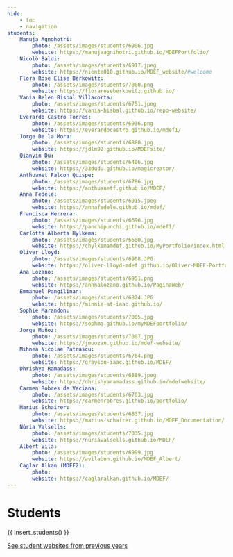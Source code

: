 ```yaml
---
hide:
    - toc
    - navigation
students:
    Manuja Agnohotri:
        photo: /assets/images/students/6906.jpg
        website: https://manujaagnihotri.github.io/MDEFPortfolio/
    Nicolò Baldi:
        photo: /assets/images/students/6917.jpeg
        website: https://niente010.github.io/MDEF_website/#welcome
    Flora Rose Elise Berkowitz:
        photo: /assets/images/students/7000.png
        website: https://floraroseberkowitz.github.io/
    Vania Belen Bisbal Villacorta:
        photo: /assets/images/students/6751.jpeg
        website: https://vania-bisbal.github.io/repo-website/
    Everardo Castro Torres:
        photo: /assets/images/students/6936.png
        website: https://everardocastro.github.io/mdef1/
    Jorge De la Mora:
        photo: /assets/images/students/6880.jpg
        website: https://jdlm92.github.io/MDEFsite/
    Qianyin Du:
        photo: /assets/images/students/6406.jpg
        website: https://33dudu.github.io/magicreator/
    Anthuanet Falcon Quispe:
        photo: /assets/images/students/6786.jpg
        website: https://anthuanetf.github.io/MDEF/
    Anna Fedele:
        photo: /assets/images/students/6915.jpeg
        website: https://annafedele.github.io/mdef/
    Francisca Herrera:
        photo: /assets/images/students/6696.jpg
        website: https://panchipunchi.github.io/mdef1/
    Carlotta Alberta Hylkema:
        photo: /assets/images/students/6680.jpg
        website: https://chylkemamdef.github.io/MyPortfolio/index.html
    Oliver Lloyd:
        photo: /assets/images/students/6908.JPG
        website: https://oliver-lloyd-mdef.github.io/Oliver-MDEF-Portfolio/
    Ana Lozano:
        photo: /assets/images/students/6951.png
        website: https://annnalozano.github.io/PaginaWeb/ 
    Emmanuel Pangilinan:
        photo: /assets/images/students/6824.JPG
        website: https://minnie-at-iaac.github.io/
    Sophie Marandon:
        photo: /assets/images/students/7005.jpg
        website: https://sophma.github.io/myMDEFportfolio/
    Jorge Muñoz:
        photo: /assets/images/students/7007.jpg
        website: https://jmuozan.github.io/mdef-website/
    Mihnea Nicolae Patrascu:
        photo: /assets/images/students/6764.png
        website: https://grayson-iaac.github.io/MDEF/
    Dhrishya Ramadass:
        photo: /assets/images/students/6889.jpeg
        website: https://dhrishyaramadass.github.io/mdefwebsite/
    Carmen Robres de Veciana:
        photo: /assets/images/students/6763.jpg
        website: https://carmenrobres.github.io/portfolio/
    Marius Schairer:
        photo: /assets/images/students/6837.jpg
        website: https://marius-schairer.github.io/MDEF_Documentation/
    Núria Valsells: 
        photo: /assets/images/students/7035.jpg
        website: https://nuriavalsells.github.io/MDEF/
    Albert Vila:
        photo: /assets/images/students/6999.jpg
        website: https://avilabon.github.io/MDEF_Albert/
    Caglar Alkan (MDEF2):
        photo: 
        website: https://caglaralkan.github.io/MDEF/
---
```


# Students

{{ insert_students() }}


<div class="button-container">

<a class="md-button" href="/student-websites/">See student websites from previous years</a>

</div>